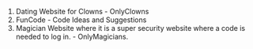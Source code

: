 1. Dating Website for Clowns - OnlyClowns
2. FunCode - Code Ideas and Suggestions
3. Magician Website where it is a super security website where a code is needed to log in. - OnlyMagicians. 
